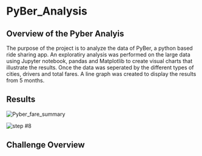 # PyBer_Analysis

## Overview of the Pyber Analyis
The purpose of the project is to analyze the data of PyBer, a python based ride sharing app. An exploratiry analysis was performed on the large data using Jupyter notebook, pandas and Matplotlib to create visual charts that illustrate the results. Once the data was seperated by the different types of cities, drivers and total fares. A line graph was created to display the results from 5 months. 

## Results
![Pyber_fare_summary](https://user-images.githubusercontent.com/95547517/151299086-66e3c2ad-a348-4c57-b9ca-e760da2a09e4.png)

![step #8](https://user-images.githubusercontent.com/95547517/151305563-8160a140-1cb7-4842-a30f-6907696f6ce3.PNG)

## Challenge Overview
